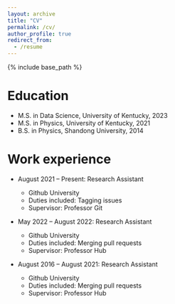 ```yaml
---
layout: archive
title: "CV"
permalink: /cv/
author_profile: true
redirect_from:
  - /resume
---
```


{% include base_path %}

Education
======
* M.S. in Data Science, University of Kentucky, 2023
* M.S. in Physics, University of Kentucky, 2021
* B.S. in Physics, Shandong University, 2014

Work experience
======
* August 2021 – Present: Research Assistant
  * Github University
  * Duties included: Tagging issues
  * Supervisor: Professor Git

* May 2022 – August 2022: Research Assistant
  * Github University
  * Duties included: Merging pull requests
  * Supervisor: Professor Hub
 
* August 2016 – August 2021: Research Assistant
  * Github University
  * Duties included: Merging pull requests
  * Supervisor: Professor Hub
